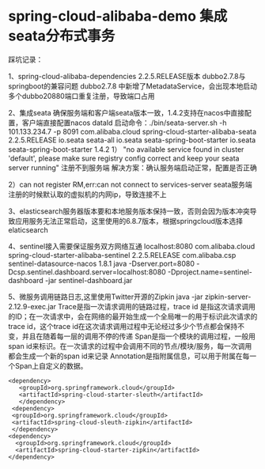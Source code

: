 # spring-cloud-alibaba-demo 集成seata分布式事务

踩坑记录：

1、spring-cloud-alibaba-dependencies 2.2.5.RELEASE版本
dubbo2.7.8与springboot的兼容问题
dubbo2.7.8 中新增了MetadataService，会出现本地启动多个dubbo20880端口重复注册，导致端口占用

2、集成seata 确保服务端和客户端seata版本一致，1.4.2支持在nacos中直接配置，客户端直接配置nacos dataId
启动命令：./bin/seata-server.sh -h 101.133.234.7 -p 8091
    <dependency>
      <groupId>com.alibaba.cloud</groupId>
      <artifactId>spring-cloud-starter-alibaba-seata</artifactId>
      <version>2.2.5.RELEASE</version>
      <exclusions>
        <exclusion>
          <groupId>io.seata</groupId>
          <artifactId>seata-all</artifactId>
        </exclusion>
        <exclusion>
          <groupId>io.seata</groupId>
          <artifactId>seata-spring-boot-starter</artifactId>
        </exclusion>
      </exclusions>
    </dependency>
    <dependency>
      <groupId>io.seata</groupId>
      <artifactId>seata-spring-boot-starter</artifactId>
      <version>1.4.2</version>
    </dependency>
1） "no available service found in cluster 'default', please make sure registry config correct and keep your seata server running"
注册不到服务端
解决方案：确认服务端启动正常，配置是否正确

2）can not register RM,err:can not connect to services-server
seata服务端注册的时候默认取的虚拟机的内网ip，导致连接不上

3、elasticsearch服务器版本要和本地服务版本保持一致，否则会因为版本冲突导致应用服务无法正常启动，这里使用的6.8.7版本，根据springcloud版本选择elaticsearch

4、sentinel接入需要保证服务双方网络互通 localhost:8080
    <dependency>
      <groupId>com.alibaba.cloud</groupId>
      <artifactId>spring-cloud-starter-alibaba-sentinel</artifactId>
      <version>2.2.5.RELEASE</version>
    </dependency>
    <!-- sentinel数据源 -->
    <dependency>
      <groupId>com.alibaba.csp</groupId>
      <artifactId>sentinel-datasource-nacos</artifactId>
      <version>1.8.1</version>
    </dependency>
java -Dserver.port=8080 -Dcsp.sentinel.dashboard.server=localhost:8080 -Dproject.name=sentinel-dashboard -jar sentinel-dashboard.jar

5、微服务调用链路日志,这里使用Twitter开源的Zipkin
java -jar zipkin-server-2.12.9-exec.jar
Trace是指一次请求调用的链路过程，trace id 是指这次请求调用的ID；在一次请求中，会在网络的最开始生成一个全局唯一的用于标识此次请求的trace id，这个trace id在这次请求调用过程中无论经过多少个节点都会保持不变，并且在随着每一层的调用不停的传递
Span是指一个模块的调用过程，一般用span id来标识。在一次请求的过程中会调用不同的节点/模块/服务，每一次调用都会生成一个新的span id来记录
Annotation是指附属信息，可以用于附属在每一个Span上自定义的数据。

    <dependency>
       <groupId>org.springframework.cloud</groupId>
       <artifactId>spring-cloud-starter-sleuth</artifactId>
       </dependency>
     <dependency>
     <groupId>org.springframework.cloud</groupId>
     <artifactId>spring-cloud-sleuth-zipkin</artifactId>
     </dependency>
    <dependency>
      <groupId>org.springframework.cloud</groupId>
      <artifactId>spring-cloud-starter-zipkin</artifactId>
    </dependency>